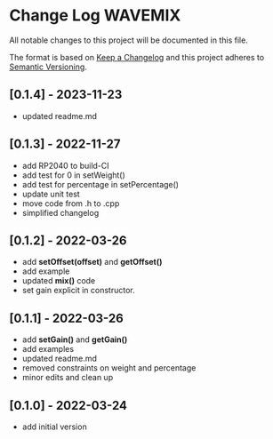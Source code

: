 # Change Log WAVEMIX

All notable changes to this project will be documented in this file.

The format is based on [Keep a Changelog](http://keepachangelog.com/)
and this project adheres to [Semantic Versioning](http://semver.org/).


## [0.1.4] - 2023-11-23
- updated readme.md


## [0.1.3] - 2022-11-27
- add RP2040 to build-CI
- add test for 0 in setWeight()
- add test for percentage in setPercentage()
- update unit test
- move code from .h to .cpp
- simplified changelog

## [0.1.2] - 2022-03-26
- add **setOffset(offset)** and **getOffset()**
- add example
- updated **mix()** code
- set gain explicit in constructor.

## [0.1.1] - 2022-03-26
- add **setGain()** and **getGain()**
- add examples
- updated readme.md
- removed constraints on weight and percentage
- minor edits and clean up 

## [0.1.0] - 2022-03-24
- add initial version

